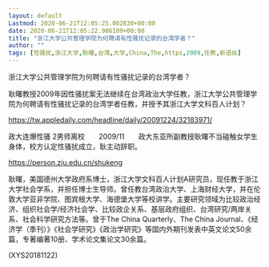 ```yaml
---
layout: default
Lastmod: 2020-06-21T12:05:25.002830+00:00
date: 2020-06-21T12:05:22.986109+00:00
title: "浙江大学公共管理学院为何聘请有性骚扰记录的台湾学者？"
author: ""
tags: [性骚扰,浙江大学,耿曙,台湾,大学,China,The,https,2009,任教,新语丝]
---
```


浙江大学公共管理学院为何聘请有性骚扰记录的台湾学者？

耿曙教授2009年因性骚扰案无法继续在台湾政治大学任教，浙江大学公共管理学院为何聘请有性骚扰记录的台湾学者任教，并授予其浙江大学文科百人计划？

https://tw.appledaily.com/headline/daily/20091224/32183971/

政大连爆性骚 2男师离校　　2009/11　　政大东亚所副教授耿曙不当碰触女学生身体，校方认定性骚扰成立，耿主动辞职。

https://person.zju.edu.cn/shukeng

耿曙，美国德州大学政府系博士，浙江大学文科百人计划A研究员，现任教于浙江大学社会学系，并担任博士生导师。曾任教台湾政治大学、上海财经大学，并在伦敦大学亚非学院、图宾根大学、海德堡大学等校讲学。主要研究领域为比较政治经济、组织社会学/经济社会学、比较政企关系、基层政府组织、台湾研究/两岸关系、社会科学研究方法等。曾于The China Quarterly、The China Journal、《经济学（季刊）》《社会学研究》《政治学研究》等国内外期刊发表中英文论文50余篇，专著编著10册、学术论文集论文30余篇。

(XYS20181122)

